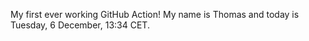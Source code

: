 My first ever working GitHub Action!
My name is Thomas and today is Tuesday, 6 December, 13:34 CET. 
